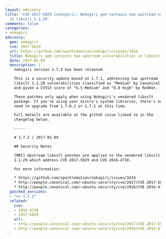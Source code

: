 ```yaml
---
layout: advisory
title: 'CVE-2017-5029 (nokogiri): Nokogiri gem contains two upstream vulnerabilities
  in libxslt 1.1.29'
comments: false
categories:
- nokogiri
advisory:
  gem: nokogiri
  cve: 2017-5029
  url: https://github.com/sparklemotion/nokogiri/issues/1634
  title: Nokogiri gem contains two upstream vulnerabilities in libxslt 1.1.29
  date: 2017-05-09
  description: |
    nokogiri version 1.7.2 has been released.

    This is a security update based on 1.7.1, addressing two upstream
    libxslt 1.1.29 vulnerabilities classified as "Medium" by Canonical
    and given a CVSS3 score of "6.5 Medium" and "8.8 High" by RedHat.

    These patches only apply when using Nokogiri's vendored libxslt
    package. If you're using your distro's system libraries, there's no
    need to upgrade from 1.7.0.1 or 1.7.1 at this time.

    Full details are available at the github issue linked to in the
    changelog below.

    -----

    # 1.7.2 / 2017-05-09

    ## Security Notes

    [MRI] Upstream libxslt patches are applied to the vendored libxslt
    1.1.29 which address CVE-2017-5029 and CVE-2016-4738.

    For more information:

    * https://github.com/sparklemotion/nokogiri/issues/1634
    * http://people.canonical.com/~ubuntu-security/cve/2017/CVE-2017-5029.html
    * http://people.canonical.com/~ubuntu-security/cve/2016/CVE-2016-4738.html
  patched_versions:
  - ">= 1.7.2"
  related:
    cve:
    - 2016-4738
    - 2017-5029
    url:
    - http://people.canonical.com/~ubuntu-security/cve/2017/CVE-2017-5029.html
    - http://people.canonical.com/~ubuntu-security/cve/2016/CVE-2016-4738.html
---
```

